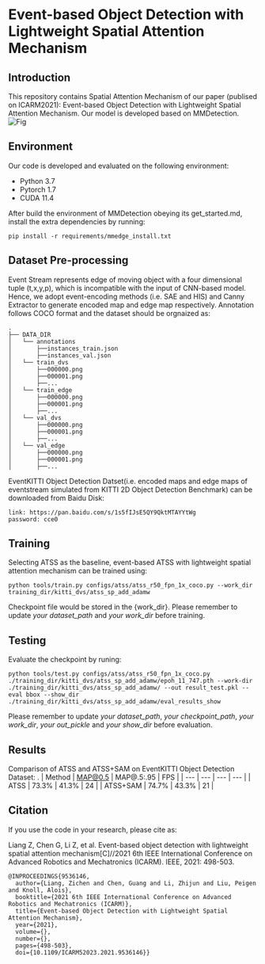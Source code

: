 # Event-based Object Detection with Lightweight Spatial Attention Mechanism

## Introduction
This repository contains Spatial Attention Mechanism of our paper (publised on ICARM2021): Event-based Object Detection with Lightweight Spatial Attention Mechanism. Our model is developed based on MMDetection.
![Fig](https://github.com/irence06/mmedge/blob/master/readme/spattend.jpg)


## Environment
Our code is developed and evaluated on the following environment:
* Python 3.7
* Pytorch 1.7
* CUDA 11.4

After build the environment of MMDetection obeying its get_started.md, install the extra dependencies by running:
```
pip install -r requirements/mmedge_install.txt 
```

## Dataset Pre-processing
Event Stream represents edge of moving object with a four dimensional tuple (t,x,y,p), which is incompatible with the input of CNN-based model. Hence, we adopt event-encoding methods (i.e. SAE and HIS) and Canny Extractor to generate encoded map and edge map respectively. Annotation follows COCO format and the dataset should be orgnaized as:

    .
    ├── DATA_DIR
    │   └── annotations
    │       ├──instances_train.json
    │       ├──instances_val.json
    │   └── train_dvs
    │       ├──000000.png
    │       ├──000001.png
    │       ├──...
    │   └── train_edge
    │       ├──000000.png
    │       ├──000001.png
    │       ├──...
    │   └── val_dvs
    │       ├──000000.png
    │       ├──000001.png
    │       ├──...
    │   └── val_edge
    │       ├──000000.png
    │       ├──000001.png
    │       ├──...
    
    
   
EventKITTI Object Detection Datset(i.e. encoded maps and edge maps of eventstream simulated from KITTI 2D Object Detection Benchmark) can be downloaded from Baidu Disk:

```
link: https://pan.baidu.com/s/1s5fIJsE5QY9QktMTAYYtWg  
password: cce0
```


## Training
Selecting ATSS as the baseline, event-based ATSS with lightweight spatial attention mechanism can be trained using:

```
python tools/train.py configs/atss/atss_r50_fpn_1x_coco.py --work_dir training_dir/kitti_dvs/atss_sp_add_adamw
```

Checkpoint file would be stored in the {work_dir}. Please remember to update *your dataset_path* and *your work_dir* before training.


## Testing
Evaluate the checkpoint by runing:
```
python tools/test.py configs/atss/atss_r50_fpn_1x_coco.py ./training_dir/kitti_dvs/atss_sp_add_adamw/epoh_11_747.pth --work-dir ./training_dir/kitti_dvs/atss_sp_add_adamw/ --out result_test.pkl --eval bbox --show_dir ./training_dir/kitti_dvs/atss_sp_add_adamw/eval_results_show 
```
Please remember to update *your dataset_path*, *your checkpoint_path*, *your work_dir*, *your out_pickle* and *your show_dir* before evaluation.

## Results
Comparison of ATSS and ATSS+SAM on EventKITTI Object Detection Dataset:
    .
    | Method | MAP@0.5 | MAP@.5:.95 | FPS | 
    | --- | --- | --- | --- | 
    | ATSS | 73.3% | 41.3% | 24 | 
    | ATSS+SAM | 74.7% | 43.3% | 21 | 

## Citation
If you use the code in your research, please cite as:

Liang Z, Chen G, Li Z, et al. Event-based object detection with lightweight spatial attention mechanism[C]//2021 6th IEEE International Conference on Advanced Robotics and Mechatronics (ICARM). IEEE, 2021: 498-503.


```
@INPROCEEDINGS{9536146,
  author={Liang, Zichen and Chen, Guang and Li, Zhijun and Liu, Peigen and Knoll, Alois},
  booktitle={2021 6th IEEE International Conference on Advanced Robotics and Mechatronics (ICARM)}, 
  title={Event-based Object Detection with Lightweight Spatial Attention Mechanism}, 
  year={2021},
  volume={},
  number={},
  pages={498-503},
  doi={10.1109/ICARM52023.2021.9536146}}
```
